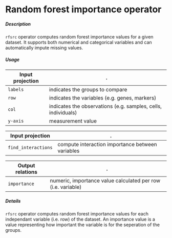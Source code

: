 # Random forest importance operator

##### Description

`rfsrc` operator computes random forest importance values for a given dataset. It supports both numerical and categorical variables and can automatically impute missing values.

##### Usage

Input projection|.
---|---
`labels`   | indicates the groups to compare 
`row`  | indicates the variables (e.g. genes, markers) 
`col`  | indicates the observations (e.g. samples, cells, individuals) 
`y-axis`| measurement value

Input projection|.
---|---
`find_interactions`   | compute interaction importance between variables

Output relations|.
---|---
`importance`| numeric, importance value calculated per row (i.e. variable)

##### Details

`rfsrc` operator computes random forest importance values for each independant variable (i.e. row) of the dataset. An importance value is a value representing how important the variable is for the seperation of the groups. 
